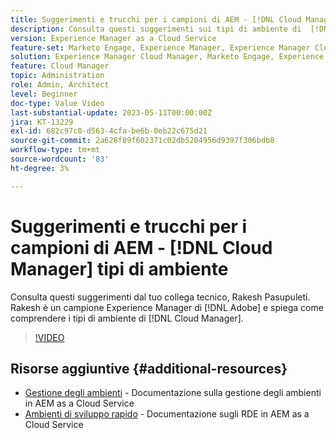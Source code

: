 ```yaml
---
title: Suggerimenti e trucchi per i campioni di AEM - [!DNL Cloud Manager] Tipi di ambiente
description: Consulta questi suggerimenti sui tipi di ambiente di  [!DNL Cloud Manager] dal campione ed esperto di AEM, Rakesh Pasupuleti.
version: Experience Manager as a Cloud Service
feature-set: Marketo Engage, Experience Manager, Experience Manager Cloud Manager
solution: Experience Manager Cloud Manager, Marketo Engage, Experience Manager Cloud Manager
feature: Cloud Manager
topic: Administration
role: Admin, Architect
level: Beginner
doc-type: Value Video
last-substantial-update: 2023-05-11T00:00:00Z
jira: KT-13229
exl-id: 682c97c0-d563-4cfa-be6b-0eb22c675d21
source-git-commit: 2a628f89f602371c02db5204956d9397f306bdb8
workflow-type: tm+mt
source-wordcount: '83'
ht-degree: 3%

---
```


# Suggerimenti e trucchi per i campioni di AEM - [!DNL Cloud Manager] tipi di ambiente

Consulta questi suggerimenti dal tuo collega tecnico, Rakesh Pasupuleti. Rakesh è un campione Experience Manager di [!DNL Adobe] e spiega come comprendere i tipi di ambiente di [!DNL Cloud Manager].

>[!VIDEO](https://video.tv.adobe.com/v/3419297?quality=12&learn=on)

## Risorse aggiuntive {#additional-resources}

* [Gestione degli ambienti](https://experienceleague.adobe.com/docs/experience-manager-cloud-service/content/implementing/using-cloud-manager/manage-environments.html) - Documentazione sulla gestione degli ambienti in AEM as a Cloud Service
* [Ambienti di sviluppo rapido](https://experienceleague.adobe.com/docs/experience-manager-cloud-service/content/implementing/developing/rapid-development-environments.html?lang=it) - Documentazione sugli RDE in AEM as a Cloud Service
